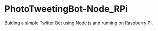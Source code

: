 # PhotoTweetingBot-Node_RPi
Buiding a simple Twitter Bot using Node js and running on Raspberry PI.
